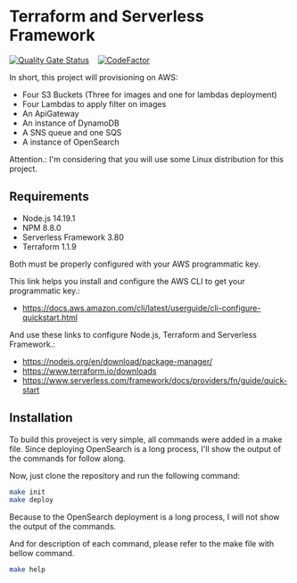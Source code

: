 # Terraform and Serverless Framework

[![Quality Gate Status](https://sonarcloud.io/api/project_badges/measure?project=pdaambrosio_terraform_serverless&metric=alert_status)](https://sonarcloud.io/summary/new_code?id=pdaambrosio_terraform_serverless) &nbsp; &nbsp;[![CodeFactor](https://www.codefactor.io/repository/github/pdaambrosio/terraform_serverless/badge)](https://www.codefactor.io/repository/github/pdaambrosio/terraform_serverless)

In short, this project will provisioning on AWS:

* Four S3 Buckets (Three for images and one for lambdas deployment)
* Four Lambdas to apply filter on images
* An ApiGateway
* An instance of DynamoDB
* A SNS queue and one SQS
* A instance of OpenSearch

Attention.: I'm considering that you will use some Linux distribution for this project.

## Requirements

* Node.js 14.19.1
* NPM 8.8.0
* Serverless Framework 3.80
* Terraform 1.1.9

Both must be properly configured with your AWS programmatic key.

This link helps you install and configure the AWS CLI to get your programmatic key.:

* https://docs.aws.amazon.com/cli/latest/userguide/cli-configure-quickstart.html

And use these links to configure Node.js, Terraform and Serverless Framework.:

* https://nodejs.org/en/download/package-manager/
* https://www.terraform.io/downloads
* https://www.serverless.com/framework/docs/providers/fn/guide/quick-start

## Installation

To build this proveject is very simple, all commands were added in a make file.
Since deploying OpenSearch is a long process, I'll show the output of the commands for follow along.

Now, just clone the repository and run the following command:

```bash
make init
make deploy
```

Because to the OpenSearch deployment is a long process, I will not show the output of the commands.

And for description of each command, please refer to the make file with bellow command.
    
```bash
make help
```